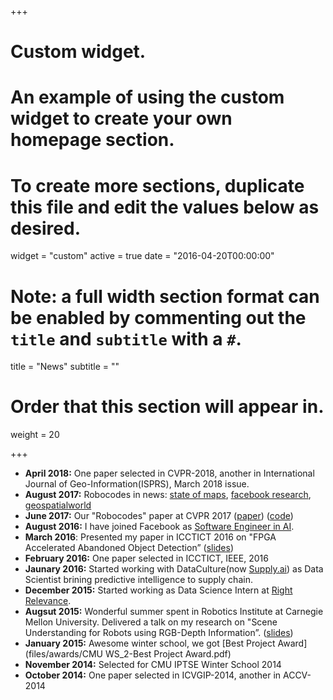 +++
# Custom widget.
# An example of using the custom widget to create your own homepage section.
# To create more sections, duplicate this file and edit the values below as desired.
widget = "custom"
active = true
date = "2016-04-20T00:00:00"

# Note: a full width section format can be enabled by commenting out the `title` and `subtitle` with a `#`.
title = "News"
subtitle = ""

# Order that this section will appear in.
weight = 20

+++
- **April 2018:** One paper selected in CVPR-2018, another in International Journal of Geo-Information(ISPRS), March 2018 issue.
- **August 2017:** Robocodes in news: [state of maps](https://2017.stateofthemap.us/program/generative-street-addresses.html), [facebook research](https://research.fb.com/advancing-computer-vision-technologies-at-cvpr-2017/), [geospatialworld](https://www.geospatialworld.net/blogs/mapping-unmapped-facebook-mit-project/)
- **June 2017:** Our "Robocodes" paper at CVPR 2017 ([paper](https://research.fb.com/wp-content/uploads/2017/07/cvpr_ev_final_sent.pdf?)) ([code](https://github.com/facebookresearch/street-addresses))
- **August 2016:** I have joined Facebook as [Software Engineer in AI](https://research.fb.com/people/raj-aman/).
- **March 2016**: Presented my paper in ICCTICT 2016 on "FPGA Accelerated Abandoned Object Detection” ([slides](files/slides/icctict_2016.pdf))
- **February 2016:** One paper selected in ICCTICT, IEEE, 2016
- **Jaunary 2016:** Started working with DataCulture(now [Supply.ai](http://supply.ai/)) as Data Scientist brining predictive intelligence to supply chain.
- **December 2015:** Started working as Data Science Intern at [Right Relevance](http://www.rightrelevance.com/).
- **Augsut 2015:** Wonderful summer spent in Robotics Institute at Carnegie Mellon University.  Delivered a talk on my research on "Scene Understanding for Robots using RGB-Depth Information”. ([slides](files/slides/multi_slides.pdf))
- **January 2015:** Awesome winter school, we got [Best Project Award](files/awards/CMU WS_2-Best Project Award.pdf)
- **November 2014:** Selected for CMU IPTSE Winter School 2014
- **October 2014:** One paper selected in ICVGIP-2014, another in ACCV-2014

